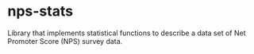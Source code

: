 # nps-stats
Library that implements statistical functions to describe a data set of Net Promoter Score (NPS) survey data.

